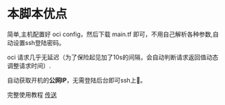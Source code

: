 # 本脚本优点

简单,主机配置好 oci config，然后下载 main.tf 即可，不用自己解析各种参数,自动设置ssh登陆密码。

oci 请求几乎无延迟（为了保险起见加了10s的间隔，会自动判断请求返回值动态调整请求时间）.

自动获取开机的**公网IP**，无需登陆后台即可ssh上🐔。

完整使用教程 [传送](https://blog.iyume.top/other/136.html)
